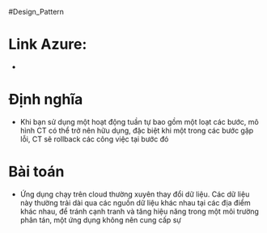 #Design_Pattern 

# Link Azure:
*

# Định nghĩa
- Khi bạn sử dụng một hoạt động tuần tự bao gồm một loạt các bước, mô hình CT có thể trở nên hữu dụng, đặc biệt khi một trong các bước gặp lỗi, CT sẽ rollback các công việc tại bước đó

# Bài toán
- Ứng dụng chạy trên cloud thường xuyên thay đổi dữ liệu. Các dữ liệu này thường trải dài qua các nguồn dữ liệu khác nhau tại các địa điểm khác nhau, để tránh cạnh tranh và tăng hiệu năng trong một môi trường phân tán, một ứng dụng không nên cung cấp sự 